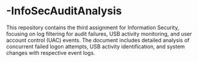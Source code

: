 # -InfoSecAuditAnalysis
This repository contains the third assignment for Information Security, focusing on log filtering for audit failures, USB activity monitoring, and user account control (UAC) events. The document includes detailed analysis of concurrent failed logon attempts, USB activity identification, and system changes with respective event logs.
